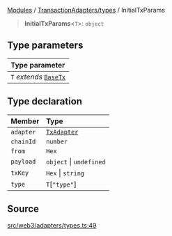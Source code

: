 [Modules](../../../README.md) / [TransactionAdapters/types](../README.md) / InitialTxParams

> **InitialTxParams**\<`T`\>: `object`

## Type parameters

| Type parameter |
| :------ |
| `T` *extends* [`BaseTx`](BaseTx.md) |

## Type declaration

| Member | Type |
| :------ | :------ |
| `adapter` | [`TxAdapter`](../enumerations/TxAdapter.md) |
| `chainId` | `number` |
| `from` | `Hex` |
| `payload` | `object` \| `undefined` |
| `txKey` | `Hex` \| `string` |
| `type` | `T`\[`"type"`\] |

## Source

[src/web3/adapters/types.ts:49](https://github.com/bgd-labs/fe-shared/blob/9fba57060d0d09d18d0564e6f8921c7206d93e88/src/web3/adapters/types.ts#L49)
